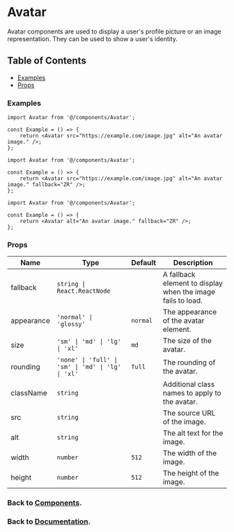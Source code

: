 # Avatar

Avatar components are used to display a user's profile picture or an image representation. They can be used to show a user's identity.

## Table of Contents

-   [Examples](#examples)
-   [Props](#props)

### Examples

```tsx
import Avatar from '@/components/Avatar';

const Example = () => {
    return <Avatar src="https://example.com/image.jpg" alt="An avatar image." />;
};
```

```tsx
import Avatar from '@/components/Avatar';

const Example = () => {
    return <Avatar src="https://example.com/image.jpg" alt="An avatar image." fallback="ZR" />;
};
```

```tsx
import Avatar from '@/components/Avatar';

const Example = () => {
    return <Avatar alt="An avatar image." fallback="ZR" />;
};
```

### Props

| Name       | Type                                               | Default  | Description                                                 |
| ---------- | -------------------------------------------------- | -------- | ----------------------------------------------------------- |
| fallback   | `string \| React.ReactNode`                        |          | A fallback element to display when the image fails to load. |
| appearance | `'normal' \| 'glossy'`                             | `normal` | The appearance of the avatar element.                       |
| size       | `'sm' \| 'md' \| 'lg' \| 'xl'`                     | `md`     | The size of the avatar.                                     |
| rounding   | `'none' \| 'full' \| 'sm' \| 'md' \| 'lg' \| 'xl'` | `full`   | The rounding of the avatar.                                 |
| className  | `string`                                           |          | Additional class names to apply to the avatar.              |
| src        | `string`                                           |          | The source URL of the image.                                |
| alt        | `string`                                           |          | The alt text for the image.                                 |
| width      | `number`                                           | `512`    | The width of the image.                                     |
| height     | `number`                                           | `512`    | The height of the image.                                    |

### Back to [Components](../README.md).

### Back to [Documentation](../../README.md).
